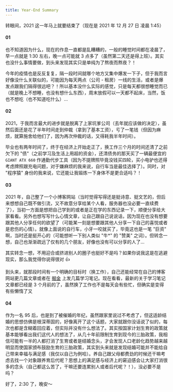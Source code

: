 ```yaml
---
title: Year-End Summary
---
```


转眼间，2021 这一年马上就要结束了（现在是 2021 年 12 月 27 日 凌晨 1:45）

#### 01

也不知道因为什么，现在的作息一直都是乱糟糟的，一般的睡觉时间都在凌晨了，早一点就是 1:30 左右，晚一点可能就 3 点多了（虽然第二天还是得上班）。其实也没什么事情要做，到头来发现其实只是单纯为了熬夜而熬夜？！

今年的疫情也是反反复复，隔一段时间就哪个地方又集中爆发一下子，但于我而言好像没什么关联似的，可能因为每天两点（公司 - 租房）一线的生活，或者是爆发点跟我们隔得很远吧？！所以基本没什么实际的感觉，只是每天都很想睡觉而已（就是晚上不想睡，也没有想什么东西），周末放假可以一天都不起床，当然，饭也不想吃（也不知道吃什么）...

#### 02

2021，于我而言最大的进步就是脱离了上家坑爹公司（去年就应该做的决定），虽然后面还是花了半年时间走到仲裁（拿到了基本工资），亏了一笔钱（但因为麻烦，就算施舍给他们了，因为再次仲裁的话，又得耗我半年时间）。

毕业也有两年时间了，终于在经济上开始走正了，换工作三个月的时间还清了之前欠下的 "债"（之前学习及生活上用超的资金），还清债务的那天买了一辆最便宜的 `GIANT ATX 660` 作通勤代步工具（因为不提牌照毕竟没钱买四轮，买小电驴也还得考虑牌照跟充电问题，对于嫌麻烦的我来说，自行车当是最佳选择了）。同时，对 "程序猿" 身份的我来说，它还能让我锻炼一下身体不是更合适吗？！

#### 03

2021 年，自己整了一个小博客网站（当时觉得写得还是挺诗意、挺文艺的，但后来想想自己既不做引流，又不故意分享给某个人看，服务器也没必要一直续费了），当初一方面是想把自己学到的或者是正在学的东西记录一下，顺便分享给大家看看。另外也想写写什么心情文章，让自己跟自己说说话，因为现在也没有想要跟其他人分享任何的欲望了（可能某一刻是想要跟其他人分享一下自己的喜悦或者是悲伤的心情）。就像上面说的自行车，小牙一咬就买了，毕竟这也是一笔 "巨资" 啊，当时还是挺开心的（可能想听一下别人类似 "牛\*" 的 "赞美" 之词）。但转念一想，自己也渐渐疏远了仅有的几个朋友，好像也没有可以分享的人了...

其实转念一想，不用迎合或挤进别人的圈子也挺好不是吗？如果你说我这是在逃避现实，那么我觉得你说得很对 👍

到头来，就那段时间有一个明确的目标时（换工作），自己还能经常在自己的博客网站更几篇文章或者在 [掘金](https://juejin.cn/user/3940246036945822/posts) 上发几篇学习笔记。现在看看，最新的关于学习笔记文章都已经是 3 个月前的了，虽然换了工作也不是每天会有些忙，但确实是变得有些懒惰了又

#### 04

作为一名 95 后，也是到了被催婚的年纪，虽然跟家里说过不考虑了，但这适龄结婚的思想仿佛是根深蒂固的，好像离开了这个话题，大家就跟你没话说了似的，每次也都是含糊着回应着，但实际并没有什么想法了。其实按国家计划生育的政策就基本能够看出我们这代人的想法了，从几十年前限制生育到现今的三胎政策，我相信可能有一半的人都打消了生育或者是结婚念头，才会发现人口老龄化趋势越来越明显而使国家颁布鼓励生育的三胎政策，其实到头来就是发现结婚可能并不能给自己带来幸福与满足感（我仅以自己为例哈）。养自己跟父母都费劲的时候还干嘛考虑去找一个对象跟养育后代呢？思想上的满足感与经济上的窘迫感会让大家打消很多的念头（自己都这么苦了，干嘛还要连累别人或者后代呢？！），没必要不是吗？

好了，2:30 了，晚安～
